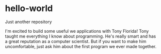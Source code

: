 # hello-world
Just another repository

I'm excited to build some useful we applications with Tony Florida!
Tony taught me everything I know about programming.
He's really smart and has a great reputation as a computer scientist.
But if you want to make him uncomfortable, just ask him about the first program we ever made together.
